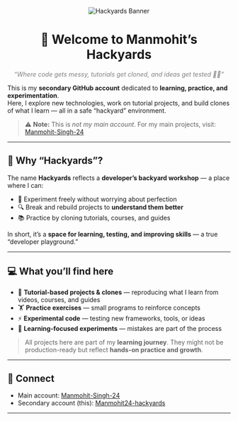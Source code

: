 <p align="center">
  <img src="https://img.shields.io/badge/Hackyards-Learn%20&%20Experiment-blue?style=for-the-badge" alt="Hackyards Banner"/>
</p>

<h1 align="center">👋 Welcome to <strong>Manmohit’s Hackyards</strong></h1>
<p align="center"><em style="color:gray;">“Where code gets messy, tutorials get cloned, and ideas get tested 🧠💥”</em></p>

This is my **secondary GitHub account** dedicated to **learning, practice, and experimentation**.  
Here, I explore new technologies, work on tutorial projects, and build clones of what I learn — all in a safe “hackyard” environment.

> ⚠️ **Note:** This is *not my main account*. For my main projects, visit: [Manmohit-Singh-24](https://github.com/Manmohit-Singh24)  

---

## 🧪 Why “Hackyards”?

The name **Hackyards** reflects a **developer’s backyard workshop** — a place where I can:

- 🔧 Experiment freely without worrying about perfection  
- 🔍 Break and rebuild projects to **understand them better**  
- 📚 Practice by cloning tutorials, courses, and guides  

In short, it’s a **space for learning, testing, and improving skills** — a true “developer playground.”

---

## 💻 What you’ll find here

- 📖 **Tutorial-based projects & clones** — reproducing what I learn from videos, courses, and guides  
- 🏋️ **Practice exercises** — small programs to reinforce concepts  
- ⚡ **Experimental code** — testing new frameworks, tools, or ideas  
- 🧠 **Learning-focused experiments** — mistakes are part of the process  

> All projects here are part of my **learning journey**. They might not be production-ready but reflect **hands-on practice and growth**.

---

## 📌 Connect

- Main account: [Manmohit-Singh-24](https://github.com/Manmohit-Singh24)  
- Secondary account (this): [Manmohit24-hackyards](https://github.com/Manmohit24-hackyards)

---

